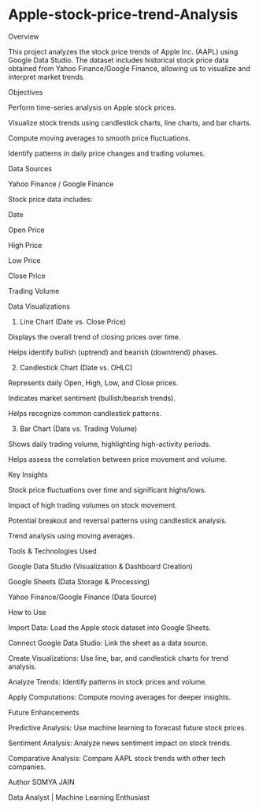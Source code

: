 # Apple-stock-price-trend-Analysis

Overview

This project analyzes the stock price trends of Apple Inc. (AAPL) using Google Data Studio. The dataset includes historical stock price data obtained from Yahoo Finance/Google Finance, allowing us to visualize and interpret market trends.

Objectives

Perform time-series analysis on Apple stock prices.

Visualize stock trends using candlestick charts, line charts, and bar charts.

Compute moving averages to smooth price fluctuations.

Identify patterns in daily price changes and trading volumes.

Data Sources

Yahoo Finance / Google Finance

Stock price data includes:

Date

Open Price

High Price

Low Price

Close Price

Trading Volume

Data Visualizations

1. Line Chart (Date vs. Close Price)

Displays the overall trend of closing prices over time.

Helps identify bullish (uptrend) and bearish (downtrend) phases.

2. Candlestick Chart (Date vs. OHLC)

Represents daily Open, High, Low, and Close prices.

Indicates market sentiment (bullish/bearish trends).

Helps recognize common candlestick patterns.

3. Bar Chart (Date vs. Trading Volume)

Shows daily trading volume, highlighting high-activity periods.

Helps assess the correlation between price movement and volume.

Key Insights

Stock price fluctuations over time and significant highs/lows.

Impact of high trading volumes on stock movement.

Potential breakout and reversal patterns using candlestick analysis.

Trend analysis using moving averages.

Tools & Technologies Used

Google Data Studio (Visualization & Dashboard Creation)

Google Sheets (Data Storage & Processing)

Yahoo Finance/Google Finance (Data Source)

How to Use

Import Data: Load the Apple stock dataset into Google Sheets.

Connect Google Data Studio: Link the sheet as a data source.

Create Visualizations: Use line, bar, and candlestick charts for trend analysis.

Analyze Trends: Identify patterns in stock prices and volume.

Apply Computations: Compute moving averages for deeper insights.

Future Enhancements

Predictive Analysis: Use machine learning to forecast future stock prices.

Sentiment Analysis: Analyze news sentiment impact on stock trends.

Comparative Analysis: Compare AAPL stock trends with other tech companies.

Author
SOMYA JAIN

Data Analyst | Machine Learning Enthusiast
